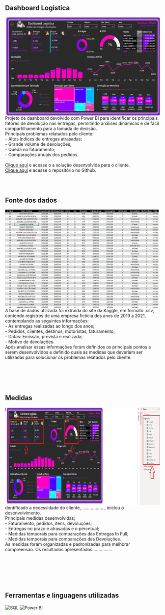 ## Dashboard Logística
<img align="right" width="500" height="320" src="https://github.com/KarolayneJOliveira/Portfolio_Logistica/blob/main/Design/Dashboard%20logistica.png?raw=true">
Projeto de dashboard devolvido com Power BI para identificar os principais fatores de devolução nas entregas, permitindo análises dinâmicas e de fácil compartilhamento para a tomada de decisão.<br>
Principais problemas relatados pelo cliente:<br>
- Altos índices de entregas atrasadas;<br>
- Grande volume de devoluções;<br>
- Queda no faturamento;<br>
- Comparações anuais dos pedidos.<br>
<br>
<a href="https://app.powerbi.com/view?r=eyJrIjoiMWJiY2QzMmYtNjdkOS00ODg3LTgzM2MtMTlkZWJjZWVmM2EzIiwidCI6IjQxNGU0N2Q2LTVhNGUtNDkzZS05OWJkLTUzMTYwZjJhYWY2ZiJ9" target="_blank">Clique aqui</a> e acesse o a solução desenvolvida para o cliente.
<br>
<a href="https://github.com/KarolayneJOliveira/Portfolio_Logistica" target="_blank">Clique aqui</a> e acesse o repositório no Github.

<br><br>

## Fonte dos dados 
<img align="left" width="500" height="320" src="https://github.com/KarolayneJOliveira/Portfolio_Logistica/blob/main/Design/Base%20de%20dados%20Excel.png?raw=true">
A base de dados utilizada foi extraída do site da Kaggle, em formato .csv, contendo registros de uma empresa fictícia dos anos de 2019 a 2021, contemplando as seguintes informações:<br>
- As entregas realizadas ao longo dos anos;<br>
- Pedidos, clientes, destinos, motoristas, faturamento;<br>
- Datas: Emissão, prevista e realizada;<br>
- Motivo de devoluções.<br>
Após analisar essas informações foram definidos os principais pontos a serem desenvolvidos e definido quais as medidas que deveriam ser utilizadas para solucionar os problemas relatados pelo cliente. 

<br><br><br><br>

## Medidas
<img align="right" width="500" height="320" src="https://github.com/KarolayneJOliveira/Portfolio_Logistica/blob/main/Design/Medidas.png?raw=true">
Identificado a necessidade do cliente, .................., iniciou o desenvolvimento.<br>
Principais medidas desenvolvidas;<br>
 - Faturamento, pedidos, ítens, devoluções;<br>
 - Entregas no prazo e atrasadas e o percetual;<br>
 - Medidas temporais para comparações das Entregas In Full;<br>
 - Medidas temporais para comparações das Devoluções.<br>
As medidas foram organizadas e padronizadas para melhorar compreensão. Os resultados apresentados ...............


<br><br><br><br><br>

## Ferramentas e linguagens utilizadas
<div style="display: inline_block">
    <img align="center" alt="SQL" height="40" width="40" src="https://github.com/KarolayneJOliveira/Portfolio/blob/main/linguagens/sql.png?raw=true">
    <img align="center" alt="Power BI" height="40" width="40" src="https://github.com/KarolayneJOliveira/Portfolio/blob/main/linguagens/power%20bi.png?raw=true">
